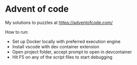 # Advent of code
My solutions to puzzles at https://adventofcode.com/ 

How to run:
 - Set up Docker locally with preferred execution engine
 - Install vscode with dev container extension
 - Open project folder, accept prompt to open in devcontainer
 - Hit F5 on any of the script files to start debugging